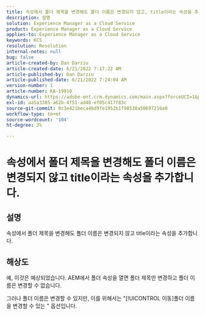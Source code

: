 ```yaml
---
title: 속성에서 폴더 제목을 변경해도 폴더 이름은 변경되지 않고, title이라는 속성을 추가합니다.
description: 설명
solution: Experience Manager as a Cloud Service
product: Experience Manager as a Cloud Service
applies-to: Experience Manager as a Cloud Service
keywords: KCS
resolution: Resolution
internal-notes: null
bug: false
article-created-by: Dan Darziu
article-created-date: 6/21/2022 7:17:22 AM
article-published-by: Dan Darziu
article-published-date: 6/21/2022 7:24:04 AM
version-number: 1
article-number: KA-19910
dynamics-url: https://adobe-ent.crm.dynamics.com/main.aspx?forceUCI=1&pagetype=entityrecord&etn=knowledgearticle&id=053ad32b-32f1-ec11-bb3d-6045bd015658
exl-id: aa5a3385-a62b-4f51-ad48-ef05c417f83c
source-git-commit: 0c3e421beca46d9fe1952b1f98538a50697216a0
workflow-type: tm+mt
source-wordcount: '104'
ht-degree: 3%

---
```


# 속성에서 폴더 제목을 변경해도 폴더 이름은 변경되지 않고 title이라는 속성을 추가합니다.

## 설명

속성에서 폴더 제목을 변경해도 폴더 이름은 변경되지 않고 title이라는 속성을 추가합니다.

## 해상도

예, 이것은 예상되었습니다. AEM에서 폴더 속성을 열면 폴더 제목만 변경하고 폴더 이름은 변경할 수 없습니다.

그러나 폴더 이름은 변경할 수 있지만, 이를 위해서는 &quot;[!UICONTROL 이동]폴더 이름을 변경할 수 있는 &quot; 옵션입니다.
